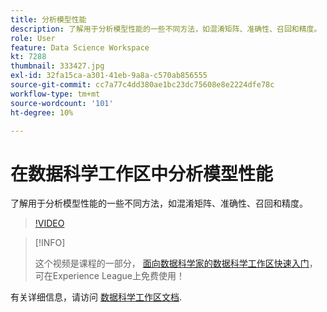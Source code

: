 ```yaml
---
title: 分析模型性能
description: 了解用于分析模型性能的一些不同方法，如混淆矩阵、准确性、召回和精度。
role: User
feature: Data Science Workspace
kt: 7288
thumbnail: 333427.jpg
exl-id: 32fa15ca-a301-41eb-9a8a-c570ab856555
source-git-commit: cc7a77c4dd380ae1bc23dc75608e8e2224dfe78c
workflow-type: tm+mt
source-wordcount: '101'
ht-degree: 10%

---
```


# 在数据科学工作区中分析模型性能

了解用于分析模型性能的一些不同方法，如混淆矩阵、准确性、召回和精度。

>[!VIDEO](https://video.tv.adobe.com/v/333427)

>[!INFO]
>
> 这个视频是课程的一部分， [面向数据科学家的数据科学工作区快速入门](https://experienceleague.adobe.com/?recommended=ExperiencePlatform-U-1-2021.1.dsw)，可在Experience League上免费使用！

有关详细信息，请访问 [数据科学工作区文档](https://experienceleague.adobe.com/docs/experience-platform/data-science-workspace/home.html).